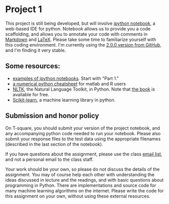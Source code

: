 # Project 1 #

This project is still being developed, but will involve
[ipython notebook](http://ipython.org/notebook.html), a web-based IDE
for python. Notebook allows us to provide you a code scaffolding, and
allows you to annotate your code with comments in
[Markdown](http://en.wikipedia.org/wiki/Markdown) and
[LaTeX](http://en.wikipedia.org/wiki/LaTeX). Please take some time to
familiarize yourself with this coding environment. I'm currently using
the [2.0.0 version from GitHub](https://github.com/ipython/ipython),
and I'm finding it very stable.

## Some resources: ##

- [examples of ipython notebooks](https://github.com/ipython/ipython/tree/master/examples/notebooks#a-collection-of-notebooks-for-using-ipython-effectively). Start with "Part 1."
- [a numerical python cheatsheet](http://mathesaurus.sourceforge.net/matlab-python-xref.pdf)
  for matlab and R users
- [NLTK](http://nltk.org/), the Natural Language Toolkit, in Python. Note that [the book](http://nltk.org/book/) is available for free.
- [Scikit-learn](http://scikit-learn.org/stable/), a machine learning library in python.

## Submission and honor policy ##

On T-square, you should submit your version of the project notebook,
and any accompanying python code needed to run your notebook. Please
also submit your response files to the test data using the appropriate
filenames (described in the last section of the notebook).

If you have questions about the assignment, please use the class
[email list](https://groups.google.com/forum/#!forum/gt-nlp-class-fa2013),
and not a personal email to the class staff.

Your work should be your own, so please do not discuss the details of
the assignment. You may of course help each other with understanding
the ideas discussed in lecture and the readings, and with basic
questions about programming in Python. There are implementations and
source code for many machine learning algorithms on the
internet. Please write the code for this assignment on your own,
without using these external resources.
